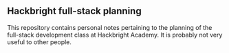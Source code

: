 ## Hackbright full-stack planning ##

This repository contains personal notes pertaining to the planning of the full-stack development class at Hackbright Academy.  It is probably not very useful to other people.
